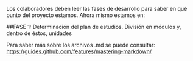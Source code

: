 Los colaboradores deben leer las fases de desarrollo para saber en qué punto del proyecto estamos. 
Ahora mismo estamos en:

  ##FASE 1: Determinación del plan de estudios. División en módulos y, dentro de éstos, unidades

Para saber más sobre los archivos .md se puede consultar: https://guides.github.com/features/mastering-markdown/



